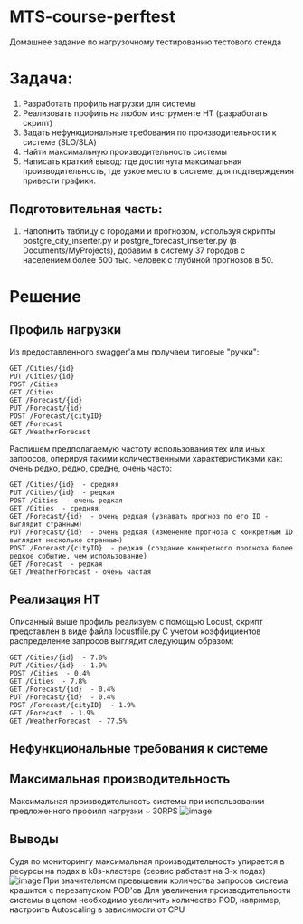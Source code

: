 # MTS-course-perftest
Домашнее задание по нагрузочному тестированию тестового стенда

# Задача:

1. Разработать профиль нагрузки для системы  
2. Реализовать профиль на любом инструменте НТ (разработать скрипт)  
3. Задать нефункциональные требования по производительности к системе (SLO/SLA)  
4. Найти максимальную производительность системы  
5. Написать краткий вывод: где достигнута максимальная производительность, где узкое место в системе, для подтверждения привести графики.


## Подготовительная часть:  
1. Наполнить таблицу с городами и прогнозом, используя скрипты postgre_city_inserter.py и postgre_forecast_inserter.py (в Documents/MyProjects), добавим в систему 37 городов с населением более 500 тыс. человек с глубиной прогнозов в 50.  

# Решение
## Профиль нагрузки
Из предоставленного swagger'a мы получаем типовые "ручки":  
```
GET /Cities/{id}
PUT /Cities/{id}
POST /Cities  
GET /Cities  
GET /Forecast/{id}  
PUT /Forecast/{id}  
POST /Forecast/{cityID}  
GET /Forecast  
GET /WeatherForecast
```
Распишем предполагаемую частоту использования тех или иных запросов, оперируя такими количественными характеристиками как: очень редко, редко, средне, очень часто:  
```
GET /Cities/{id}  - средняя
PUT /Cities/{id}  - редкая
POST /Cities  - очень редкая
GET /Cities  - средняя  
GET /Forecast/{id}  - очень редкая (узнавать прогноз по его ID - выглядит странным)
PUT /Forecast/{id}  - очень редкая (изменение прогноза с конкретным ID выглядит несколько странным)  
POST /Forecast/{cityID}  - редкая (создание конкретного прогноза более редкое событие, чем использование)  
GET /Forecast  - редкая
GET /WeatherForecast - очень частая
```
## Реализация НТ
Описанный выше профиль реализуем с помощью Locust, скрипт представлен в виде файла locustfile.py
C учетом коэффициентов распределение запросов выглядит следующим образом:
```
GET /Cities/{id}  - 7.8%
PUT /Cities/{id}  - 1.9%
POST /Cities  - 0.4%
GET /Cities  - 7.8%
GET /Forecast/{id}  - 0.4%
PUT /Forecast/{id}  - 0.4%
POST /Forecast/{cityID}  - 1.9%
GET /Forecast  - 1.9%
GET /WeatherForecast  - 77.5%
```
## Нефункциональные требования к системе


## Максимальная производительность
Максимальная производительность системы при использовании предложенного профиля нагрузки ~ 30RPS
![image](https://github.com/AlbertBukharov/MTS-course-perftest/assets/81142061/94787522-fd7c-42cd-a76b-1081680dbd18)

## Выводы
Судя по мониторингу максимальная производительность упирается в ресурсы на подах в k8s-кластере (сервис работает на 3-х подах)
![image](https://github.com/AlbertBukharov/MTS-course-perftest/assets/81142061/4420aabf-09e3-4758-a659-b4bdb67ab4e7)
При значительном превышении количества запросов система крашится с перезапуском POD'ов
Для увеличения производительности системы в целом необходимо увеличить количество POD, например, настроить Autoscaling в зависимости от CPU
